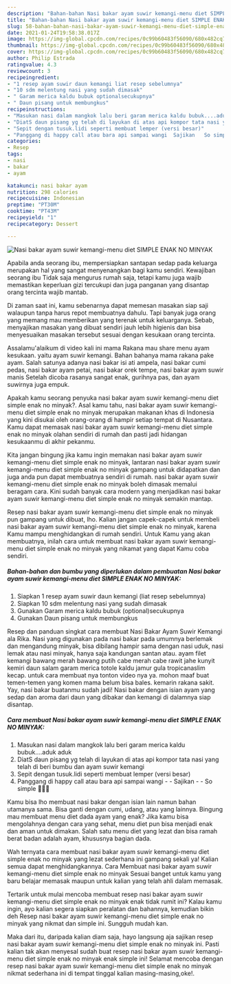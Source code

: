 ```yaml
---
description: "Bahan-bahan Nasi bakar ayam suwir kemangi-menu diet SIMPLE ENAK NO MINYAK yang nikmat Untuk Jualan"
title: "Bahan-bahan Nasi bakar ayam suwir kemangi-menu diet SIMPLE ENAK NO MINYAK yang nikmat Untuk Jualan"
slug: 58-bahan-bahan-nasi-bakar-ayam-suwir-kemangi-menu-diet-simple-enak-no-minyak-yang-nikmat-untuk-jualan
date: 2021-01-24T19:58:38.017Z
image: https://img-global.cpcdn.com/recipes/0c99b60483f56090/680x482cq70/nasi-bakar-ayam-suwir-kemangi-menu-diet-simple-enak-no-minyak-foto-resep-utama.jpg
thumbnail: https://img-global.cpcdn.com/recipes/0c99b60483f56090/680x482cq70/nasi-bakar-ayam-suwir-kemangi-menu-diet-simple-enak-no-minyak-foto-resep-utama.jpg
cover: https://img-global.cpcdn.com/recipes/0c99b60483f56090/680x482cq70/nasi-bakar-ayam-suwir-kemangi-menu-diet-simple-enak-no-minyak-foto-resep-utama.jpg
author: Philip Estrada
ratingvalue: 4.3
reviewcount: 3
recipeingredient:
- "1 resep ayam suwir daun kemangi liat resep sebelumnya"
- "10 sdm melentung nasi yang sudah dimasak"
- " Garam merica kaldu bubuk optionalsecukupnya"
- " Daun pisang untuk membungkus"
recipeinstructions:
- "Masukan nasi dalam mangkok lalu beri garam merica kaldu bubuk....aduk aduk"
- "DiatS daun pisang yg telah di layukan di atas api kompor tata nasi yang telah di beri bumbu dan ayam suwir kemangi"
- "Sepit dengan tusuk.lidi seperti membuat lemper (versi besar)"
- "Panggang di happy call atau bara api sampai wangi  Sajikan   So simple 🥰🥰🥰"
categories:
- Resep
tags:
- nasi
- bakar
- ayam

katakunci: nasi bakar ayam 
nutrition: 298 calories
recipecuisine: Indonesian
preptime: "PT30M"
cooktime: "PT43M"
recipeyield: "1"
recipecategory: Dessert

---
```



![Nasi bakar ayam suwir kemangi-menu diet SIMPLE ENAK NO MINYAK](https://img-global.cpcdn.com/recipes/0c99b60483f56090/680x482cq70/nasi-bakar-ayam-suwir-kemangi-menu-diet-simple-enak-no-minyak-foto-resep-utama.jpg)

Apabila anda seorang ibu, mempersiapkan santapan sedap pada keluarga merupakan hal yang sangat menyenangkan bagi kamu sendiri. Kewajiban seorang ibu Tidak saja mengurus rumah saja, tetapi kamu juga wajib memastikan keperluan gizi tercukupi dan juga panganan yang disantap orang tercinta wajib mantab.

Di zaman  saat ini, kamu sebenarnya dapat memesan masakan siap saji walaupun tanpa harus repot membuatnya dahulu. Tapi banyak juga orang yang memang mau memberikan yang terenak untuk keluarganya. Sebab, menyajikan masakan yang dibuat sendiri jauh lebih higienis dan bisa menyesuaikan masakan tersebut sesuai dengan kesukaan orang tercinta. 

Assalamu&#39;alaikum di video kali ini mama Rakana mau share menu ayam kesukaan. yaitu ayam suwir kemangi. Bahan bahanya mama rakana pake ayam. Salah satunya adanya nasi bakar isi ati ampela, nasi bakar cumi pedas, nasi bakar ayam petai, nasi bakar orek tempe, nasi bakar ayam suwir manis Setelah dicoba rasanya sangat enak, gurihnya pas, dan ayam suwirnya juga empuk.

Apakah kamu seorang penyuka nasi bakar ayam suwir kemangi-menu diet simple enak no minyak?. Asal kamu tahu, nasi bakar ayam suwir kemangi-menu diet simple enak no minyak merupakan makanan khas di Indonesia yang kini disukai oleh orang-orang di hampir setiap tempat di Nusantara. Kamu dapat memasak nasi bakar ayam suwir kemangi-menu diet simple enak no minyak olahan sendiri di rumah dan pasti jadi hidangan kesukaanmu di akhir pekanmu.

Kita jangan bingung jika kamu ingin memakan nasi bakar ayam suwir kemangi-menu diet simple enak no minyak, lantaran nasi bakar ayam suwir kemangi-menu diet simple enak no minyak gampang untuk didapatkan dan juga anda pun dapat membuatnya sendiri di rumah. nasi bakar ayam suwir kemangi-menu diet simple enak no minyak boleh dimasak memalui beragam cara. Kini sudah banyak cara modern yang menjadikan nasi bakar ayam suwir kemangi-menu diet simple enak no minyak semakin mantap.

Resep nasi bakar ayam suwir kemangi-menu diet simple enak no minyak pun gampang untuk dibuat, lho. Kalian jangan capek-capek untuk membeli nasi bakar ayam suwir kemangi-menu diet simple enak no minyak, karena Kamu mampu menghidangkan di rumah sendiri. Untuk Kamu yang akan membuatnya, inilah cara untuk membuat nasi bakar ayam suwir kemangi-menu diet simple enak no minyak yang nikamat yang dapat Kamu coba sendiri.

<!--inarticleads1-->

##### Bahan-bahan dan bumbu yang diperlukan dalam pembuatan Nasi bakar ayam suwir kemangi-menu diet SIMPLE ENAK NO MINYAK:

1. Siapkan 1 resep ayam suwir daun kemangi (liat resep sebelumnya)
1. Siapkan 10 sdm melentung nasi yang sudah dimasak
1. Gunakan  Garam merica kaldu bubuk (optional)secukupnya
1. Gunakan  Daun pisang untuk membungkus


Resep dan panduan singkat cara membuat Nasi Bakar Ayam Suwir Kemangi ala Rika. Nasi yang digunakan pada nasi bakar pada umumnya berlemak dan mengandung minyak, bisa dibilang hampir sama dengan nasi uduk, nasi lemak atau nasi minyak, hanya saja kandungan santan atau. ayam filet kemangi bawang merah bawang putih cabe merah cabe rawit jahe kunyit kemiri daun salam garam merica totole kaldu jamur gula tropicanaslim kecap. untuk cara membuat nya tonton video nya ya. mohon maaf buat temen-temen yang komen mama belum bisa bales. kemarin rakana sakit. Yay, nasi bakar buatanmu sudah jadi! Nasi bakar dengan isian ayam yang sedap dan aroma dari daun yang dibakar dan kemangi di dalamnya siap disantap. 

<!--inarticleads2-->

##### Cara membuat Nasi bakar ayam suwir kemangi-menu diet SIMPLE ENAK NO MINYAK:

1. Masukan nasi dalam mangkok lalu beri garam merica kaldu bubuk....aduk aduk
1. DiatS daun pisang yg telah di layukan di atas api kompor tata nasi yang telah di beri bumbu dan ayam suwir kemangi
1. Sepit dengan tusuk.lidi seperti membuat lemper (versi besar)
1. Panggang di happy call atau bara api sampai wangi -  - Sajikan  -  - So simple 🥰🥰🥰


Kamu bisa lho membuat nasi bakar dengan isian lain namun bahan utamanya sama. Bisa ganti dengan cumi, udang, atau yang lainnya. Bingung mau membuat menu diet dada ayam yang enak? Jika kamu bisa mengolahnya dengan cara yang sehat, menu diet pun bisa menjadi enak dan aman untuk dimakan. Salah satu menu diet yang lezat dan bisa ramah berat badan adalah ayam, khususnya bagian dada. 

Wah ternyata cara membuat nasi bakar ayam suwir kemangi-menu diet simple enak no minyak yang lezat sederhana ini gampang sekali ya! Kalian semua dapat menghidangkannya. Cara Membuat nasi bakar ayam suwir kemangi-menu diet simple enak no minyak Sesuai banget untuk kamu yang baru belajar memasak maupun untuk kalian yang telah ahli dalam memasak.

Tertarik untuk mulai mencoba membuat resep nasi bakar ayam suwir kemangi-menu diet simple enak no minyak enak tidak rumit ini? Kalau kamu ingin, ayo kalian segera siapkan peralatan dan bahannya, kemudian bikin deh Resep nasi bakar ayam suwir kemangi-menu diet simple enak no minyak yang nikmat dan simple ini. Sungguh mudah kan. 

Maka dari itu, daripada kalian diam saja, hayo langsung aja sajikan resep nasi bakar ayam suwir kemangi-menu diet simple enak no minyak ini. Pasti kalian tak akan menyesal sudah buat resep nasi bakar ayam suwir kemangi-menu diet simple enak no minyak enak simple ini! Selamat mencoba dengan resep nasi bakar ayam suwir kemangi-menu diet simple enak no minyak nikmat sederhana ini di tempat tinggal kalian masing-masing,oke!.

